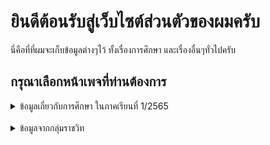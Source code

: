 <script> alert("Under Construction") </script>


# ยินดีต้อนรับสู่เว็บไซต์ส่วนตัวของผมครับ
นี่คือที่ที่ผมจะเก็บข้อมูลต่างๆไว้ ทั้งเรื่องการศึกษา และเรื่องอื่นๆทั่วไปครับ
<br>
## กรุณาเลือกหน้าเพจที่ท่านต้องการ

<details><summary>ข้อมูลเกี่ยวกับการศึกษา ในภาคเรียนที่ 1/2565</summary>
  
  <a href="https://korn41125.github.io/robotic-ai/links">Robotic AI</a>
  
</details>
<br>
<details><summary>ข้อมูลจากกลุ่มราชวิท</summary>
  
  (Coming Soon)
  
</details>
<br>
